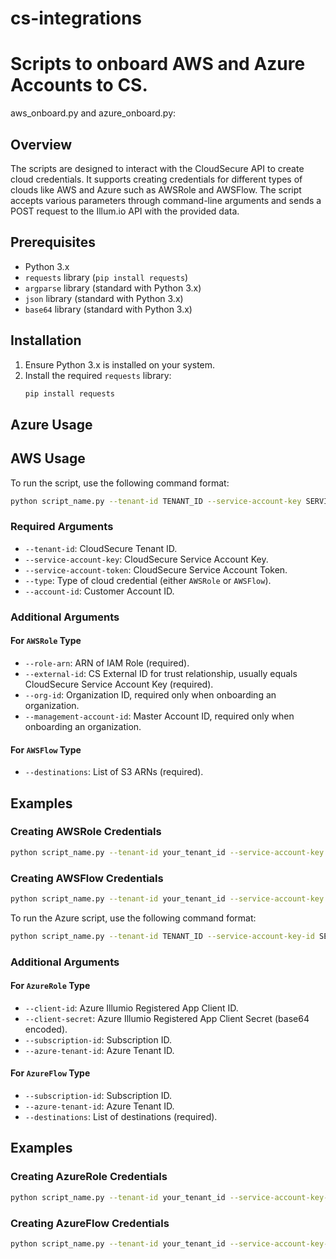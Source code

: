 # cs-integrations

# Scripts to onboard AWS and Azure Accounts to CS. 

aws_onboard.py and azure_onboard.py:

## Overview

The scripts are designed to interact with the CloudSecure API to create cloud credentials. It supports creating credentials for different types of clouds like AWS and Azure such as AWSRole and AWSFlow. The script accepts various parameters through command-line arguments and sends a POST request to the Illum.io API with the provided data.

## Prerequisites

- Python 3.x
- `requests` library (`pip install requests`)
- `argparse` library (standard with Python 3.x)
- `json` library (standard with Python 3.x)
- `base64` library (standard with Python 3.x)

## Installation

1. Ensure Python 3.x is installed on your system.
2. Install the required `requests` library:
   ```sh
   pip install requests
   ```

## Azure Usage 


## AWS Usage

To run the script, use the following command format:

```sh
python script_name.py --tenant-id TENANT_ID --service-account-key SERVICE_ACCOUNT_KEY --service-account-token SERVICE_ACCOUNT_TOKEN --type TYPE --account-id ACCOUNT_ID [additional parameters based on type]
```

### Required Arguments

- `--tenant-id`: CloudSecure Tenant ID.
- `--service-account-key`: CloudSecure Service Account Key.
- `--service-account-token`: CloudSecure Service Account Token.
- `--type`: Type of cloud credential (either `AWSRole` or `AWSFlow`).
- `--account-id`: Customer Account ID.

### Additional Arguments

#### For `AWSRole` Type

- `--role-arn`: ARN of IAM Role (required).
- `--external-id`: CS External ID for trust relationship, usually equals CloudSecure Service Account Key (required).
- `--org-id`: Organization ID, required only when onboarding an organization.
- `--management-account-id`: Master Account ID, required only when onboarding an organization.

#### For `AWSFlow` Type

- `--destinations`: List of S3 ARNs (required).

## Examples

### Creating AWSRole Credentials

```sh
python script_name.py --tenant-id your_tenant_id --service-account-key your_service_account_key --service-account-token your_service_account_token --type AWSRole --account-id your_account_id --role-arn your_role_arn --external-id your_external_id --org-id your_org_id --management-account-id your_management_account_id
```

### Creating AWSFlow Credentials

```sh
python script_name.py --tenant-id your_tenant_id --service-account-key your_service_account_key --service-account-token your_service_account_token --type AWSFlow --account-id your_account_id --destinations arn1 arn2 arn3
```


To run the Azure script, use the following command format:

```sh
python script_name.py --tenant-id TENANT_ID --service-account-key-id SERVICE_ACCOUNT_KEY_ID --service-account-token SERVICE_ACCOUNT_TOKEN --type TYPE [additional parameters based on type]
```

### Additional Arguments

#### For `AzureRole` Type

- `--client-id`: Azure Illumio Registered App Client ID.
- `--client-secret`: Azure Illumio Registered App Client Secret (base64 encoded).
- `--subscription-id`: Subscription ID.
- `--azure-tenant-id`: Azure Tenant ID.

#### For `AzureFlow` Type

- `--subscription-id`: Subscription ID.
- `--azure-tenant-id`: Azure Tenant ID.
- `--destinations`: List of destinations (required).

## Examples

### Creating AzureRole Credentials

```sh
python script_name.py --tenant-id your_tenant_id --service-account-key-id your_service_account_key_id --service-account-token your_service_account_token --type AzureRole --client-id your_client_id --client-secret your_client_secret --subscription-id your_subscription_id --azure-tenant-id your_azure_tenant_id
```

### Creating AzureFlow Credentials

```sh
python script_name.py --tenant-id your_tenant_id --service-account-key-id your_service_account_key_id --service-account-token your_service_account_token --type AzureFlow --subscription-id your_subscription_id --azure-tenant-id your_azure_tenant_id --destinations destination1 destination2
```
